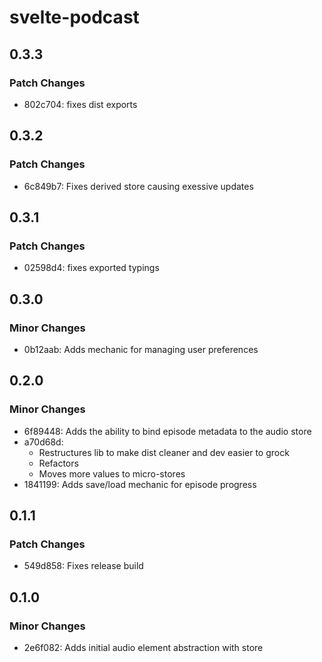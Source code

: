 # svelte-podcast

## 0.3.3

### Patch Changes

- 802c704: fixes dist exports

## 0.3.2

### Patch Changes

- 6c849b7: Fixes derived store causing exessive updates

## 0.3.1

### Patch Changes

- 02598d4: fixes exported typings

## 0.3.0

### Minor Changes

- 0b12aab: Adds mechanic for managing user preferences

## 0.2.0

### Minor Changes

- 6f89448: Adds the ability to bind episode metadata to the audio store
- a70d68d:
  - Restructures lib to make dist cleaner and dev easier to grock
  - Refactors <audio /> bindings to make it easier to change values when loading a different source
  - Moves more values to micro-stores
- 1841199: Adds save/load mechanic for episode progress

## 0.1.1

### Patch Changes

- 549d858: Fixes release build

## 0.1.0

### Minor Changes

- 2e6f082: Adds initial audio element abstraction with store
